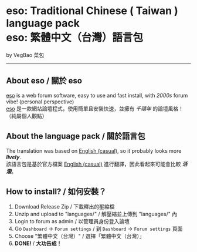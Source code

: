 <h1>eso: Traditional Chinese ( Taiwan ) language pack
<br>eso: 繁體中文（台灣）語言包</h1>
by VegBao 菜包

---
## About eso / 關於 eso
[eso](https://github.com/geteso/eso) is a web forum software, easy to use and fast install, with _2000s_ forum vibe! (personal perspective)
<br>[eso](https://github.com/geteso/eso) 是一款網站論壇程式，使用簡單且安裝快速，並擁有 _千禧年_ 的論壇風格！（純屬個人觀點）

## About the language pack / 關於語言包

The translation was based on [English (casual)](https://github.com/geteso/eso/blob/master/languages/English%20(casual).php), so it probably looks more _**lively**_.
<br>該語言包是基於官方檔案 [English (casual)](https://github.com/geteso/eso/blob/master/languages/English%20(casual).php) 進行翻譯，因此看起來可能會比較 _**活潑**_。

## How to install? / 如何安裝？

1. Download Release Zip / 下載釋出的壓縮檔
2. Unzip and upload to "languages/" / 解壓縮並上傳到 "languages/" 內
3. Login to forum as admin / 以管理員身份登入論壇
4. Go `Dashboard` -> `Forum settings` / 到 `Dashboard` -> `Forum settings` 頁面
5. Choose "繁體中文（台灣）" / 選擇「繁體中文（台灣）」
6. **DONE!** / **大功告成！**
